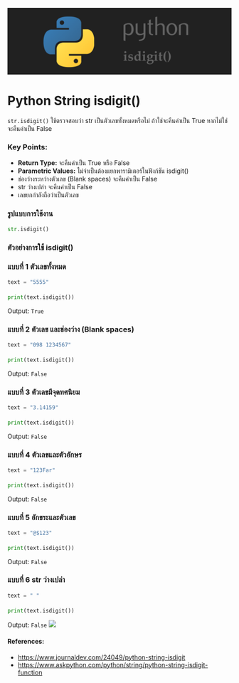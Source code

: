 ![](images/day-2.png)

# Python String isdigit()

`str.isdigit()` ใช้ตรวจสอบว่า str เป็นตัวเลขทั้งหมดหรือไม่ ถ้าใช่จะคืนค่าเป็น True หากไม่ใช่จะคืนค่าเป็น False 

### Key Points:

- **Return Type:** จะคืนค่าเป็น True หรือ False
- **Parametric Values:** ไม่จำเป็นต้องแยกพารามิเตอร์ในฟังก์ชัน isdigit()
- ช่องว่างระหว่างตัวเลข (Blank spaces) จะคืนค่าเป็น False
- str ว่างเปล่า จะคืนค่าเป็น False
- เลขยกกำลังถือว่าเป็นตัวเลข

### รูปแบบการใช้งาน

```python 
str.isdigit()
```

### ตัวอย่างการใช้ isdigit() 

### แบบที่ 1 ตัวเลขทั้งหมด
```python
text = "5555" 

print(text.isdigit())
```
Output: `True`

### แบบที่ 2 ตัวเลข และช่องว่าง (Blank spaces)
```python
text = "098 1234567" 

print(text.isdigit())
```
Output: `False`

### แบบที่ 3 ตัวเลขมีจุดทศนิยม
```python
text = "3.14159" 

print(text.isdigit())
```
Output: `False`

### แบบที่ 4 ตัวเลขและตัวอักษร
```python
text = "123Far" 

print(text.isdigit())
```
Output: `False`

### แบบที่ 5 อักขระและตัวเลข
```python
text = "@$123" 

print(text.isdigit())
```
Output: `False`

### แบบที่ 6 str ว่างเปล่า
```python
text = " " 

print(text.isdigit())
```
Output: `False`
![](images/day-2-2.png)

#### References:

- https://www.journaldev.com/24049/python-string-isdigit
- https://www.askpython.com/python/string/python-string-isdigit-function

